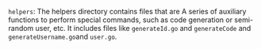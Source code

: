 `helpers`: The helpers directory contains files that are A series of auxiliary functions to perform special commands, such as code generation or semi-random user, etc. It includes files like `generateId.go` and `generateCode` and `generateUsername.go`and `user.go`.